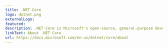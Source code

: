 ```yaml
---
title: .NET Core
logo: dotnet.png
externalLogo:
featured:
description: .NET Core is Microsoft's open-source, general-purpose development framework for building cross-platform apps.
linkText: About .NET Core
url: https://docs.microsoft.com/en-us/dotnet/core/about
---
```


